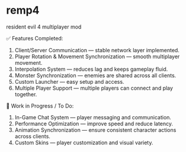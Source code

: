 # remp4
resident evil 4 multiplayer mod

✅ Features Completed:
1. Client/Server Communication — stable network layer implemented.
2. Player Rotation & Movement Synchronization — smooth multiplayer movement.
3. Interpolation System — reduces lag and keeps gameplay fluid.
4. Monster Synchronization — enemies are shared across all clients.
5. Custom Launcher — easy setup and access.
6. Multiple Player Support — multiple players can connect and play together.

🚧 Work in Progress / To Do:
1. In-Game Chat System — player messaging and communication.
2. Performance Optimization — improve speed and reduce latency.
3. Animation Synchronization — ensure consistent character actions across clients.
4. Custom Skins — player customization and visual variety.
